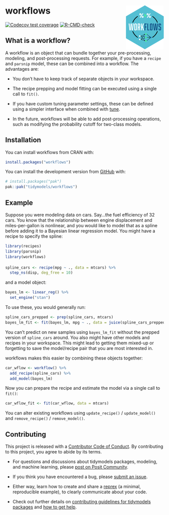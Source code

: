
<!-- README.md is generated from README.Rmd. Please edit that file -->

# workflows <a href='https://workflows.tidymodels.org'><img src='man/figures/logo.png' align="right" height="139" /></a>

<!-- badges: start -->

[![Codecov test
coverage](https://codecov.io/gh/tidymodels/workflows/branch/main/graph/badge.svg)](https://app.codecov.io/gh/tidymodels/workflows?branch=main)
[![R-CMD-check](https://github.com/tidymodels/workflows/actions/workflows/R-CMD-check.yaml/badge.svg)](https://github.com/tidymodels/workflows/actions/workflows/R-CMD-check.yaml)
<!-- badges: end -->

## What is a workflow?

A workflow is an object that can bundle together your pre-processing,
modeling, and post-processing requests. For example, if you have a
`recipe` and `parsnip` model, these can be combined into a workflow. The
advantages are:

- You don’t have to keep track of separate objects in your workspace.

- The recipe prepping and model fitting can be executed using a single
  call to `fit()`.

- If you have custom tuning parameter settings, these can be defined
  using a simpler interface when combined with
  [tune](https://github.com/tidymodels/tune).

- In the future, workflows will be able to add post-processing
  operations, such as modifying the probability cutoff for two-class
  models.

## Installation

You can install workflows from CRAN with:

``` r
install.packages("workflows")
```

You can install the development version from
[GitHub](https://github.com/) with:

``` r
# install.packages("pak")
pak::pak("tidymodels/workflows")
```

## Example

Suppose you were modeling data on cars. Say…the fuel efficiency of 32
cars. You know that the relationship between engine displacement and
miles-per-gallon is nonlinear, and you would like to model that as a
spline before adding it to a Bayesian linear regression model. You might
have a recipe to specify the spline:

``` r
library(recipes)
library(parsnip)
library(workflows)

spline_cars <- recipe(mpg ~ ., data = mtcars) %>% 
  step_ns(disp, deg_free = 10)
```

and a model object:

``` r
bayes_lm <- linear_reg() %>% 
  set_engine("stan")
```

To use these, you would generally run:

``` r
spline_cars_prepped <- prep(spline_cars, mtcars)
bayes_lm_fit <- fit(bayes_lm, mpg ~ ., data = juice(spline_cars_prepped))
```

You can’t predict on new samples using `bayes_lm_fit` without the
prepped version of `spline_cars` around. You also might have other
models and recipes in your workspace. This might lead to getting them
mixed-up or forgetting to save the model/recipe pair that you are most
interested in.

workflows makes this easier by combining these objects together:

``` r
car_wflow <- workflow() %>% 
  add_recipe(spline_cars) %>% 
  add_model(bayes_lm)
```

Now you can prepare the recipe and estimate the model via a single call
to `fit()`:

``` r
car_wflow_fit <- fit(car_wflow, data = mtcars)
```

You can alter existing workflows using `update_recipe()` /
`update_model()` and `remove_recipe()` / `remove_model()`.

## Contributing

This project is released with a [Contributor Code of
Conduct](https://contributor-covenant.org/version/2/0/CODE_OF_CONDUCT.html).
By contributing to this project, you agree to abide by its terms.

- For questions and discussions about tidymodels packages, modeling, and
  machine learning, please [post on Posit
  Community](https://community.rstudio.com/new-topic?category_id=15&tags=tidymodels,question).

- If you think you have encountered a bug, please [submit an
  issue](https://github.com/tidymodels/workflows/issues).

- Either way, learn how to create and share a
  [reprex](https://reprex.tidyverse.org/articles/articles/learn-reprex.html)
  (a minimal, reproducible example), to clearly communicate about your
  code.

- Check out further details on [contributing guidelines for tidymodels
  packages](https://www.tidymodels.org/contribute/) and [how to get
  help](https://www.tidymodels.org/help/).
